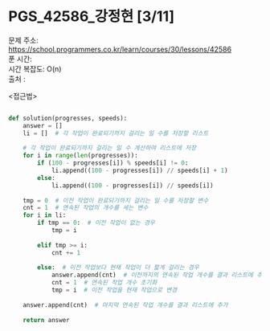 # PGS_42586_강정현 [3/11] </br>
문제 주소: https://school.programmers.co.kr/learn/courses/30/lessons/42586 </br>
푼 시간:  </br>
시간 복잡도: O(n) </br>
출처 : 

<접근법>
```

```


```python
def solution(progresses, speeds):
    answer = []
    li = []  # 각 작업이 완료되기까지 걸리는 일 수를 저장할 리스트
    
    # 각 작업이 완료되기까지 걸리는 일 수 계산하여 리스트에 저장
    for i in range(len(progresses)):
        if (100 - progresses[i]) % speeds[i] != 0:
            li.append((100 - progresses[i]) // speeds[i] + 1)
        else:
            li.append((100 - progresses[i]) // speeds[i])
    
    tmp = 0  # 이전 작업이 완료되기까지 걸리는 일 수를 저장할 변수
    cnt = 1  # 연속된 작업의 개수를 세는 변수
    for i in li:
        if tmp == 0:  # 이전 작업이 없는 경우
            tmp = i
        
        elif tmp >= i:
            cnt += 1
        
        else:  # 이전 작업보다 현재 작업이 더 짧게 걸리는 경우
            answer.append(cnt)  # 이전까지의 연속된 작업 개수를 결과 리스트에 추가
            cnt = 1  # 연속된 작업 개수 초기화
            tmp = i  # 이전 작업을 현재 작업으로 변경
    
    answer.append(cnt)  # 마지막 연속된 작업 개수를 결과 리스트에 추가
    
    return answer

```
